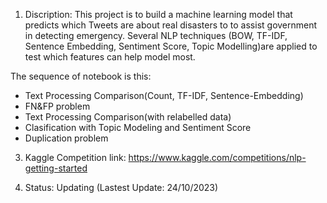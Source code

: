 1. Discription:
This project is to build a machine learning model that predicts which Tweets are about real disasters to to assist government in detecting emergency. Several NLP techniques (BOW, TF-IDF, Sentence Embedding, Sentiment Score, Topic Modelling)are applied to test which features can help model most.

The sequence of notebook is this:
* Text Processing Comparison(Count, TF-IDF, Sentence-Embedding)
* FN&FP problem
* Text Processing Comparison(with relabelled data)
* Clasification with Topic Modeling and Sentiment Score
* Duplication problem

3. Kaggle Competition link: https://www.kaggle.com/competitions/nlp-getting-started

4. Status: Updating (Lastest Update: 24/10/2023)
